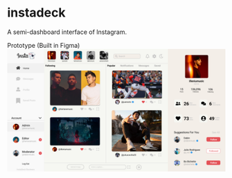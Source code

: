 # instadeck
A semi-dashboard interface of Instagram.



Prototype (Built in Figma)
![InstaDeck](/src/components/images/Page1.jpg)
